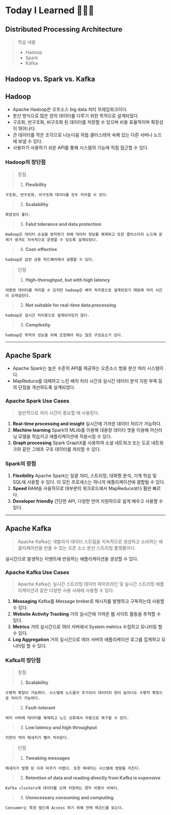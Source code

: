 # Today I Learned 📕📗📘

## Distributed Processing Architecture

> 학습 내용
>
> - Hadoop
> - Spark
> - Kafka

## Hadoop vs. Spark vs. Kafka

## Hadoop

- Apache Hadoop은 오프소스 big data 처리 프레임워크이다.
- 분산 방식으로 많은 양의 데이터를 다루기 위한 목적으로 설계되었다.
- 구조화, 반구조화, 비구조화 된 데이터를 저장할 수 있으며 비용 효율적이며 확장성이 뛰어나다.
- 큰 데이터를 작은 조각으로 나눈다음 하둡 클러스테어 속해 있는 다른 서버나 노드에 보낼 수 있다.
- 사용자가 사용하기 쉬운 API를 통해 시스템의 기능에 직접 접근할 수 있다.

### Hadoop의 장단점

> 장점
>
> 1. **Flexibility**

    구조화, 반구조화, 비구조화 데이터를 모두 처리할 수 있다.

> 2. **Scalability**

    확장성이 좋다.

> 3. **Falut tolerance and data protection**

    Hadoop은 데이터 손실을 방지하기 위해 데이터 정보를 복제하고 또한 클러스터의 노드에 문제가 생겨도 지속적으로 운영할 수 있도록 설계되었다.

> 4. **Cost-effective**

    hadoop은 값싼 상용 하드웨어에서 실행할 수 있다.

> 단점
>
> 1. **High-thorughput, but with high latency**

    대용량 데이터를 처리할 수 있지만 hadoop은 배치 처리용으로 설계되었기 때문에 처리 시간이 오래걸린다.

> 2. **Not suitable for real-time data processing**

    hadoop은 실시간 처리용으로 설계되어있지 않다.

> 3. **Complexity**

    hadoop은 최적의 성능을 위해 조정해야 하는 많은 구성요소가 있다.

---

## Apache Spark

- Apache Spark는 높은 수준의 API를 제공하는 오픈소스 범용 분산 처리 시스템이다.
- MapReduce를 대체하고 느린 배치 처리 시간과 실시간 데이터 분석 지원 부족 등의 단점을 개선하도록 설계되었다.

### Apache Spark Use Cases

> 일반적으로 처리 시간이 중요할 때 사용된다.

1. **Real-time processing and insight**
   실시간에 가까운 데이터 처리가 가능하다.
2. **Machine learning**
   Spark의 MLlib를 이용해 대용량 데이터 셋을 이용해 머신러닝 모델을 학습키고 애플리케이션에 적용시킬 수 있다.
3. **Graph processing**
   Spark GraphX를 사용하여 소셜 네트워크 또는 도로 네트워크와 같은 그래프 구조 데이터를 처리할 수 있다.

### Spark의 장점

1. **Flexibility**
   Apache Spark는 일괄 처리, 스트리밍, 대화형 분석, 기계 학습 및 SQL에 사용할 수 있다. 이 모든 프로세스는 하나의 애플리케이션에 결합될 수 있다.
2. **Speed**
   RAM을 사용하므로 대부분의 워크로드에서 MapReduce보다 훨씬 빠르다.
3. **Developer friendly**
   간단한 API, 다양한 언어 지원하므로 쉽게 배우고 사용할 수 있다.

---

## Apache Kafka

> Apache Kafka는 개발자가 데이터 스트림을 지속적으로 생성하고 소비하는 애클리케이션을 만들 수 있는 오픈 소스 분산 스트리밍 플랫폼이다.

실시간으로 발생하는 이벤트에 반응하는 애플리케이션을 생성할 수 있다.

### Apache Kafka Use Cases

> Apache Kafka는 실시간 스트리밍 데이터 파이프라인 및 실시간 스트리밍 애플리케이션과 같은 다양한 사용 사례에 사용할 수 있다.

1. **Messaging**
   Kafka를 Message broker로 메시지를 발행하고 구독하는데 사용할 수 있다.
2. **Website Activity Tracking**
   거의 실시간에 가까운 웹 사이트 활동을 추적할 수 있다.
3. **Metrics**
   거의 실시간으로 여러 서버에서 System metrics 수집하고 모니터링 할 수 있다.
4. **Log Aggregation**
   거의 실시간으로 여러 서버의 애플리케이션 로그를 집계하고 모니터링 할 수 있다.

### Kafka의 장단점

> 장점
>
> 1. **Scalability**

    수평적 확장이 가능하다. 시스템에 노드들이 추가되어 데이터의 양이 늘어나도 수평적 확장으로 처리가 가능하다.

> 2. **Fault-tolerant**

    여러 서버에 데이터를 복제하고 노드 오류에서 자동으로 복구할 수 있다.

> 3. **Low latency and high throughput**

    지연이 적어 메세지가 빨리 처리된다.

> 단점
>
> 1. **Tweaking messages**

    메세지가 발행 된 이후 바꾸기 어렵다. 또한 메세지는 시스템에 영향을 끼친다.

> 2. **Retention of data and reading directly from Kafka is expensive**

    Kafka clusters에 데이터를 오래 저장하는 경우 비용이 비싸다.

> 3. **Unnecessary consuming and computing**

    Consumer는 특정 필드에 Access 하기 위해 전체 레코드를 읽는다.
